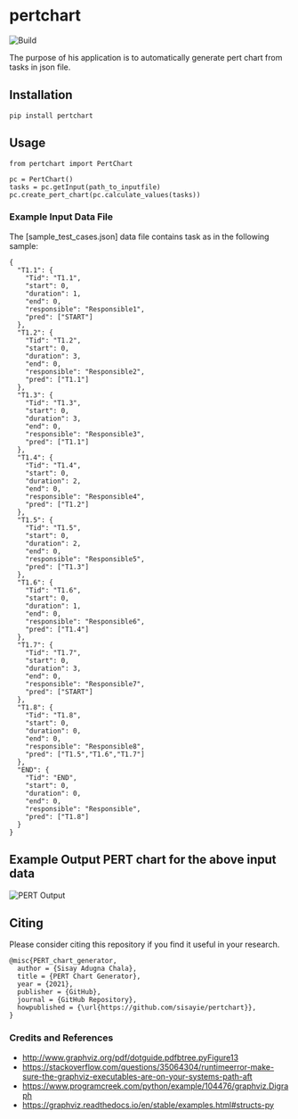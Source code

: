 # pertchart

![Build](https://github.com/sisayie/pertchart/actions/workflows/python-package.yml/badge.svg)

The purpose of his application is to automatically generate pert chart from tasks in json file.

## Installation
```pip install pertchart```

## Usage
```
from pertchart import PertChart

pc = PertChart()
tasks = pc.getInput(path_to_inputfile)
pc.create_pert_chart(pc.calculate_values(tasks))
```

### Example Input Data File
The [sample_test_cases.json] data file contains task as in the following sample:
```
{
  "T1.1": {
    "Tid": "T1.1",
    "start": 0,
    "duration": 1,
    "end": 0,
    "responsible": "Responsible1",
    "pred": ["START"]
  },
  "T1.2": {
    "Tid": "T1.2",
    "start": 0,
    "duration": 3,
    "end": 0,
    "responsible": "Responsible2",
    "pred": ["T1.1"]
  },
  "T1.3": {
    "Tid": "T1.3",
    "start": 0,
    "duration": 3,
    "end": 0,
    "responsible": "Responsible3",
    "pred": ["T1.1"]
  },
  "T1.4": {
    "Tid": "T1.4",
    "start": 0,
    "duration": 2,
    "end": 0,
    "responsible": "Responsible4",
    "pred": ["T1.2"]
  },
  "T1.5": {
    "Tid": "T1.5",
    "start": 0,
    "duration": 2,
    "end": 0,
    "responsible": "Responsible5",
    "pred": ["T1.3"]
  },
  "T1.6": {
    "Tid": "T1.6",
    "start": 0,
    "duration": 1,
    "end": 0,
    "responsible": "Responsible6",
    "pred": ["T1.4"]
  },
  "T1.7": {
    "Tid": "T1.7",
    "start": 0,
    "duration": 3,
    "end": 0,
    "responsible": "Responsible7",
    "pred": ["START"]
  },
  "T1.8": {
    "Tid": "T1.8",
    "start": 0,
    "duration": 0,
    "end": 0,
    "responsible": "Responsible8",
    "pred": ["T1.5","T1.6","T1.7"]
  },
  "END": {
    "Tid": "END",
    "start": 0,
    "duration": 0,
    "end": 0,
    "responsible": "Responsible",
    "pred": ["T1.8"]
  }
}
```

## Example Output PERT chart for the above input data
![PERT Output](https://github.com/sisayie/pertchart/blob/master/pert_v0.4.png "PERT output")

## Citing
Please consider citing this repository if you find it useful in your research.
```
@misc{PERT_chart_generator,
  author = {Sisay Adugna Chala},
  title = {PERT Chart Generator},
  year = {2021},
  publisher = {GitHub},
  journal = {GitHub Repository},
  howpublished = {\url{https://github.com/sisayie/pertchart}},
}
```

### Credits and References
- http://www.graphviz.org/pdf/dotguide.pdfbtree.pyFigure13
- https://stackoverflow.com/questions/35064304/runtimeerror-make-sure-the-graphviz-executables-are-on-your-systems-path-aft
- https://www.programcreek.com/python/example/104476/graphviz.Digraph
- https://graphviz.readthedocs.io/en/stable/examples.html#structs-py
